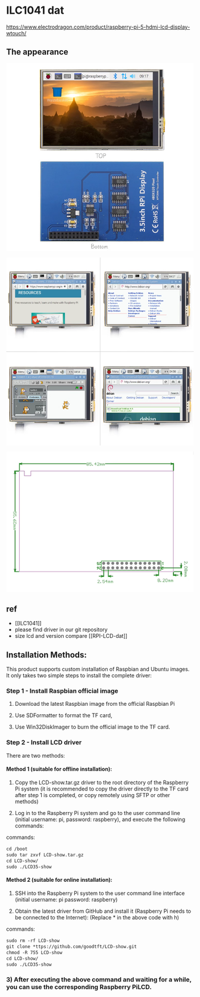 
# ILC1041 dat

https://www.electrodragon.com/product/raspberry-pi-5-hdmi-lcd-display-wtouch/

## The appearance 

![](50-10-17-31-07-2023.png)

![](05-11-17-31-07-2023.png)

![](18-11-17-31-07-2023.png)


## ref 

- [[ILC1041]]
- please find driver in our git repository 
- size lcd and version compare [[RPI-LCD-dat]]


## Installation Methods: 

This product supports custom installation of Raspbian and Ubuntu images. It only takes two simple steps to install the complete driver:

### Step 1 - Install Raspbian official image

1) Download the latest Raspbian image from the official Raspbian Pi

2) Use SDFormatter to format the TF card,

3) Use Win32DiskImager to burn the official image to the TF card.

### Step 2 - Install LCD driver

There are two methods:

#### Method 1 (suitable for offline installation):

1. Copy the LCD-show.tar.gz driver to the root directory of the Raspberry Pi system (it is recommended to copy the driver directly to the TF card after step 1 is completed, or copy remotely using SFTP or other methods)

2. Log in to the Raspberry Pi system and go to the user command line (initial username: pi, password: raspberry), and execute the following commands:

commands: 

    cd /boot
    sudo tar zxvf LCD-show.tar.gz
    cd LCD-show/
    sudo ./LCD35-show


#### Method 2 (suitable for online installation):

1. SSH into the Raspberry Pi system to the user command line interface (initial username: pi password: raspberry)

2. Obtain the latest driver from GitHub and install it (Raspberry Pi needs to be connected to the Internet): (Replace * in the above code with h)

commands: 

    sudo rm -rf LCD-show
    git clone *ttps://github.com/goodtft/LCD-show.git
    chmod -R 755 LCD-show
    cd LCD-show/
    sudo ./LCD35-show

### 3) After executing the above command and waiting for a while, you can use the corresponding Raspberry PiLCD.



